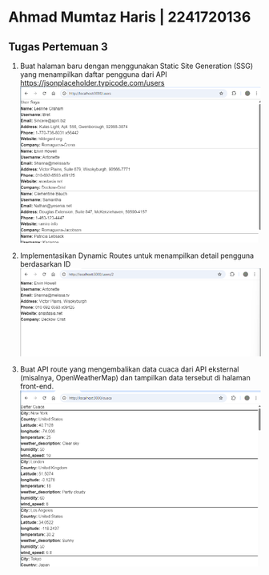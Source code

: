 # Ahmad Mumtaz Haris | 2241720136

## Tugas Pertemuan 3

1. Buat halaman baru dengan menggunakan Static Site Generation (SSG) yang menampilkan daftar
pengguna dari API https://jsonplaceholder.typicode.com/users
![alt text](<screenshoot/Screenshot 2025-03-14 094323.png>)

2. Implementasikan Dynamic Routes untuk menampilkan detail pengguna berdasarkan ID
![alt text](<screenshoot/Screenshot 2025-03-14 094435.png>)

3. Buat API route yang mengembalikan data cuaca dari API eksternal (misalnya,
OpenWeatherMap) dan tampilkan data tersebut di halaman front-end.
![alt text](<screenshoot/Screenshot 2025-03-14 094451.png>)